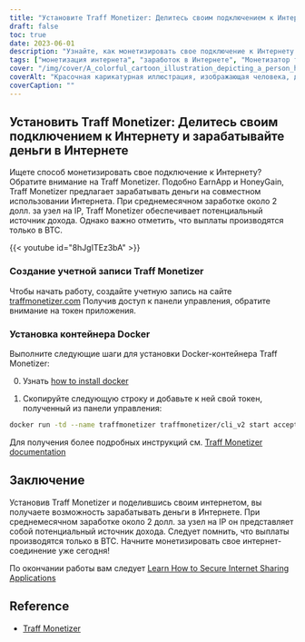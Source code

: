 ```yaml
---
title: "Установите Traff Monetizer: Делитесь своим подключением к Интернету и зарабатывайте деньги в Интернете"
draft: false
toc: true
date: 2023-06-01
description: "Узнайте, как монетизировать свое подключение к Интернету с помощью Traff Monetizer и зарабатывать деньги без особых усилий, предлагая потенциальный поток доходов за счет совместного использования Интернета."
tags: ["монетизация интернета", "заработок в Интернете", "Монетизатор трафика", "совместное подключение к Интернету", "пассивный доход", "Выплаты в BTC", "зарабатывать на дому", "совместное использование интернета", "возможности заработка в Интернете", "зарабатывать с помощью Traff Monetizer", "платформа монетизации", "зарабатывать деньги в интернете", "получение пассивного дохода", "монетизация интернета", "зарабатывать биткоин", "совместное использование неиспользуемого Интернета", "поток доходов в интернете", "Работа с контейнером Docker", "возможность заработка в Интернете", "сеть совместного доступа в Интернет", "заработать с узлом на IP", "заработок в интернете", "Заработок BTC", "доходы от Интернета", "заработок в Интернете", "Учебное пособие по Traff Monetizer", "руководство по монетизации в интернете", "заработок с подключением к Интернету", "Создание учетной записи Traff Monetizer", "Docker-инсталляция Traff Monetizer"]
cover: "/img/cover/A_colorful_cartoon_illustration_depicting_a_person_holding.png"
coverAlt: "Красочная карикатурная иллюстрация, изображающая человека, держащего в руках глобус с сетевыми линиями, соединяющими различные устройства, представляет концепцию совместного использования Интернета и заработка денег."
coverCaption: ""
---
```


## Установить Traff Monetizer: Делитесь своим подключением к Интернету и зарабатывайте деньги в Интернете

Ищете способ монетизировать свое подключение к Интернету? Обратите внимание на Traff Monetizer. Подобно EarnApp и HoneyGain, Traff Monetizer предлагает зарабатывать деньги на совместном использовании Интернета. При среднемесячном заработке около 2 долл. за узел на IP, Traff Monetizer обеспечивает потенциальный источник дохода. Однако важно отметить, что выплаты производятся только в BTC.

{{< youtube id="8hJgITEz3bA" >}}

### Создание учетной записи Traff Monetizer
Чтобы начать работу, создайте учетную запись на сайте [traffmonetizer.com](https://traffmonetizer.com/?aff=1389828&utm_source=traffmonetizerdockerguide) Получив доступ к панели управления, обратите внимание на токен приложения.

### Установка контейнера Docker
Выполните следующие шаги для установки Docker-контейнера Traff Monetizer:

0. Узнать [how to install docker](https://simeononsecurity.com/other/creating-profitable-low-powered-crypto-miners/#installing-docker)

1. Скопируйте следующую строку и добавьте к ней свой токен, полученный из панели управления:
```bash
docker run -td --name traffmonetizer traffmonetizer/cli_v2 start accept --token YOUR_TOKEN
```

Для получения более подробных инструкций см. [Traff Monetizer documentation](https://traffmonetizer.com/?aff=1389828&utm_source=traffmonetizerdockerguide)


## Заключение

Установив Traff Monetizer и поделившись своим интернетом, вы получаете возможность зарабатывать деньги в Интернете. При среднемесячном заработке около 2 долл. за узел на IP он представляет собой потенциальный источник дохода. Следует помнить, что выплаты производятся только в BTC. Начните монетизировать свое интернет-соединение уже сегодня!

По окончании работы вам следует [Learn How to Secure Internet Sharing Applications](https://simeononsecurity.com/other/how-to-secure-internet-sharing-applications/)

## Reference

- [Traff Monetizer](https://traffmonetizer.com/?aff=1389828&utm_source=traffmonetizerdockerguide)


